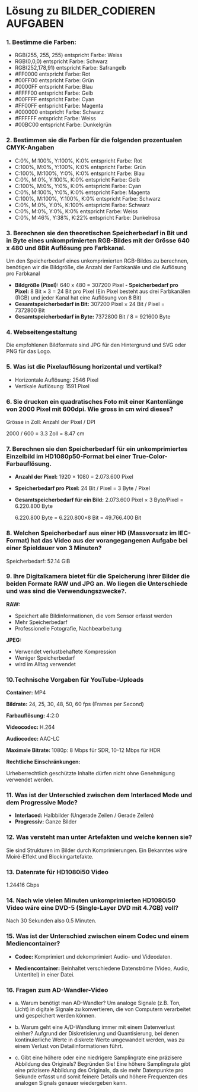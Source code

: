# Lösung zu BILDER_CODIEREN AUFGABEN

### 1. Bestimme die Farben:

- RGB(255, 255, 255) entspricht Farbe: Weiss
- RGB(0,0,0) entspricht Farbe: Schwarz
- RGB(252,178,91) entspricht Farbe: Safrangelb
- #FF0000 entspricht Farbe: Rot
- #00FF00 entspricht Farbe: Grün
- #0000FF entspricht Farbe: Blau
- #FFFF00 entspricht Farbe: Gelb
- #00FFFF entspricht Farbe: Cyan
- #FF00FF entspricht Farbe: Magenta
- #000000 entspricht Farbe: Schwarz
- #FFFFFF entspricht Farbe: Weiss
- #00BC00 entspricht Farbe: Dunkelgrün

### 2. Bestimmen sie die Farben für die folgenden prozentualen CMYK-Angaben

- C:0%, M:100%, Y:100%, K:0% entspricht Farbe: Rot
- C:100%, M:0%, Y:100%, K:0% entspricht Farbe: Grün
- C:100%, M:100%, Y:0%, K:0% entspricht Farbe: Blau
- C:0%, M:0%, Y:100%, K:0% entspricht Farbe: Gelb
- C:100%, M:0%, Y:0%, K:0% entspricht Farbe: Cyan
- C:0%, M:100%, Y:0%, K:0% entspricht Farbe: Magenta
- C:100%, M:100%, Y:100%, K:0% entspricht Farbe: Schwarz
- C:0%, M:0%, Y:0%, K:100% entspricht Farbe: Schwarz
- C:0%, M:0%, Y:0%, K:0% entspricht Farbe: Weiss
- C:0%, M:46%, Y:38%, K:22% entspricht Farbe: Dunkelrosa

### 3. Berechnen sie den theoretischen Speicherbedarf in Bit und in Byte eines unkomprimierten RGB-Bildes mit der Grösse 640 x 480 und 8Bit Auflösung pro Farbkanal.

Um den Speicherbedarf eines unkomprimierten RGB-Bildes zu berechnen, benötigen wir die Bildgröße, die Anzahl der Farbkanäle und die Auflösung pro Farbkanal

- <b>Bildgröße (Pixel):</b> 640 x 480 = 307200 Pixel -<b> Speicherbedarf pro Pixel:</b> 8 Bit × 3 = 24 Bit pro Pixel (Ein Pixel besteht aus drei Farbkanälen (RGB) und jeder Kanal hat eine Auflösung von 8 Bit)
- <b>Gesamtspeicherbedarf in Bit:</b> 307200 Pixel × 24 Bit / Pixel = 7372800 Bit
- <b>Gesamtspeicherbedarf in Byte:</b> 7372800 Bit / 8 = 921600 Byte

### 4. Webseitengestaltung

Die empfohlenen Bildformate sind JPG für den Hintergrund und SVG oder PNG für das Logo.

### 5. Was ist die Pixelauflösung horizontal und vertikal?

- Horizontale Auflösung: 2546 Pixel
- Vertikale Auflösung: 1591 Pixel

### 6. Sie drucken ein quadratisches Foto mit einer Kantenlänge von 2000 Pixel mit 600dpi. Wie gross in cm wird dieses?

Grösse in Zoll: Anzahl der Pixel / DPI

2000 / 600 = 3.3 Zoll = 8.47 cm

### 7. Berechnen sie den Speicherbedarf für ein unkomprimiertes Einzelbild im HD1080p50-Format bei einer True-Color-Farbauflösung.

- <b>Anzahl der Pixel:</b> 1920 × 1080 = 2.073.600 Pixel
- <b>Speicherbedarf pro Pixel:</b> 24 Bit / Pixel = 3 Byte / Pixel
- <b>Gesamtspeicherbedarf für ein Bild:</b> 2.073.600 Pixel × 3 Byte/Pixel = 6.220.800 Byte

  6.220.800 Byte = 6.220.800×8 Bit = 49.766.400 Bit

### 8. Welchen Speicherbedarf aus einer HD (Massvorsatz im IEC-Format) hat das Video aus der vorangegangenen Aufgabe bei einer Spieldauer von 3 Minuten?

Speicherbedarf: 52.14 GiB

### 9. Ihre Digitalkamera bietet für die Speicherung ihrer Bilder die beiden Formate RAW und JPG an. Wo liegen die Unterschiede und was sind die Verwendungszwecke?.

<b>RAW:</b>

- Speichert alle Bildinformationen, die vom Sensor erfasst werden
- Mehr Speicherbedarf
- Professionelle Fotografie, Nachbearbeitung

<b>JPEG:</b>

- Verwendet verlustbehaftete Kompression
- Weniger Speicherbedarf
- wird im Alltag verwendet

### 10.Technische Vorgaben für YouTube-Uploads

<b>Container:</b> MP4

<b>Bildrate:</b> 24, 25, 30, 48, 50, 60 fps (Frames per Second)

<b>Farbauflösung: </b> 4:2:0

<b> Videocodec: </b> H.264

<b> Audiocodec: </b> AAC-LC

<b> Maximale Bitrate: </b>
1080p: 8 Mbps für SDR, 10-12 Mbps für HDR

<b> Rechtliche Einschränkungen: </b>

Urheberrechtlich geschützte Inhalte dürfen nicht ohne Genehmigung verwendet werden.

### 11. Was ist der Unterschied zwischen dem Interlaced Mode und dem Progressive Mode?

- <b> Interlaced:</b> Halbbilder (Ungerade Zeilen / Gerade Zeilen)
- <b> Progressiv:</b> Ganze Bilder

### 12. Was versteht man unter Artefakten und welche kennen sie?

Sie sind Strukturen im Bilder durch Komprimierungen. Ein Bekanntes wäre Moiré-Effekt und Blockingartefakte.

### 13. Datenrate für HD1080i50 Video

1.24416 Gbps

### 14. Nach wie vielen Minuten unkomprimierten HD1080i50 Video wäre eine DVD-5 (Single-Layer DVD mit 4.7GB) voll?

Nach 30 Sekunden also 0.5 Minuten.

### 15. Was ist der Unterschied zwischen einem Codec und einem Mediencontainer?

- <b>Codec: </b> Komprimiert und dekomprimiert Audio- und Videodaten.

- <b>Mediencontainer: </b> Beinhaltet verschiedene Datenströme (Video, Audio, Untertitel) in einer Datei.

### 16. Fragen zum AD-Wandler-Video

- a. Warum benötigt man AD-Wandler?
  Um analoge Signale (z.B. Ton, Licht) in digitale Signale zu konvertieren, die von Computern verarbeitet und gespeichert werden können.

- b. Warum geht eine A/D-Wandlung immer mit einem Datenverlust einher?
  Aufgrund der Diskretisierung und Quantisierung, bei denen kontinuierliche Werte in diskrete Werte umgewandelt werden, was zu einem Verlust von Detailinformationen führt.

- c. Gibt eine höhere oder eine niedrigere Samplingrate eine präzisere Abbildung des Originals? Begründen Sie!
  Eine höhere Samplingrate gibt eine präzisere Abbildung des Originals, da sie mehr Datenpunkte pro Sekunde erfasst und somit feinere Details und höhere Frequenzen des analogen Signals genauer wiedergeben kann.
